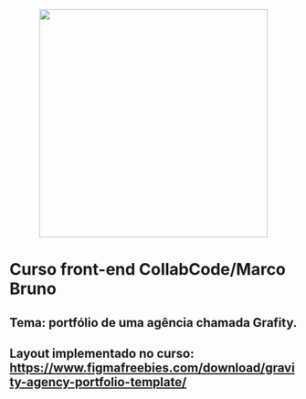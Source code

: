 <p align="center"><img src="https://raw.githubusercontent.com/MatheusHonorato/curso-front-end-marco-bruno/master/html-css-js.png" width="400"></p>

# Curso front-end CollabCode/Marco Bruno

## Tema: portfólio de uma agência chamada Grafity.
## Layout implementado no curso: https://www.figmafreebies.com/download/gravity-agency-portfolio-template/
